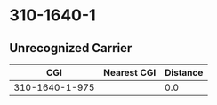 # 310-1640-1
## Unrecognized Carrier


| CGI | Nearest CGI | Distance |
|-----|-------------|----------|
| 310-1640-1-975 |  | 0.0 |
